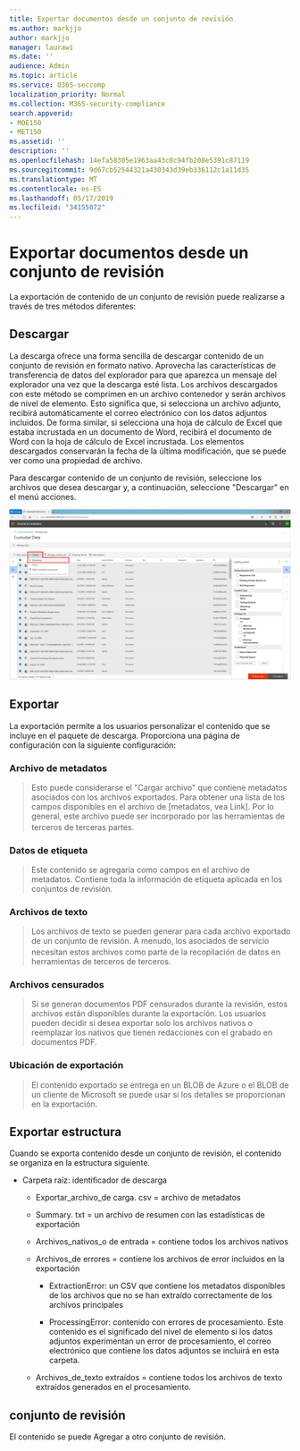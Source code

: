 ```yaml
---
title: Exportar documentos desde un conjunto de revisión
ms.author: markjjo
author: markjjo
manager: laurawi
ms.date: ''
audience: Admin
ms.topic: article
ms.service: O365-seccomp
localization_priority: Normal
ms.collection: M365-security-compliance
search.appverid:
- MOE150
- MET150
ms.assetid: ''
description: ''
ms.openlocfilehash: 14efa58305e1963aa43c0c94fb208e5391c87119
ms.sourcegitcommit: 9d67cb52544321a430343d39eb336112c1a11d35
ms.translationtype: MT
ms.contentlocale: es-ES
ms.lasthandoff: 05/17/2019
ms.locfileid: "34155072"
---
```

# <a name="export-documents-from-a-review-set"></a>Exportar documentos desde un conjunto de revisión

La exportación de contenido de un conjunto de revisión puede realizarse a través de tres métodos diferentes:

## <a name="download"></a>Descargar

La descarga ofrece una forma sencilla de descargar contenido de un conjunto de revisión en formato nativo. Aprovecha las características de transferencia de datos del explorador para que aparezca un mensaje del explorador una vez que la descarga esté lista. Los archivos descargados con este método se comprimen en un archivo contenedor y serán archivos de nivel de elemento. Esto significa que, si selecciona un archivo adjunto, recibirá automáticamente el correo electrónico con los datos adjuntos incluidos. De forma similar, si selecciona una hoja de cálculo de Excel que estaba incrustada en un documento de Word, recibirá el documento de Word con la hoja de cálculo de Excel incrustada. Los elementos descargados conservarán la fecha de la última modificación, que se puede ver como una propiedad de archivo.

Para descargar contenido de un conjunto de revisión, seleccione los archivos que desea descargar y, a continuación, seleccione "Descargar" en el menú acciones.

![Una captura de pantalla de una descripción de equipo generada automáticamente](../media/eDiscoDownload.png)

## <a name="export"></a>Exportar

La exportación permite a los usuarios personalizar el contenido que se incluye en el paquete de descarga. Proporciona una página de configuración con la siguiente configuración:

### <a name="metadata-file"></a>Archivo de metadatos

> Esto puede considerarse el "Cargar archivo" que contiene metadatos asociados con los archivos exportados. Para obtener una lista de los campos disponibles en el archivo de \[metadatos, vea Link\]. Por lo general, este archivo puede ser incorporado por las herramientas de terceros de terceras partes.<sup></sup>

### <a name="tag-data"></a>Datos de etiqueta

> Este contenido se agregaría como campos en el archivo de metadatos. Contiene toda la información de etiqueta aplicada en los conjuntos de revisión.

### <a name="text-files"></a>Archivos de texto

> Los archivos de texto se pueden generar para cada archivo exportado de un conjunto de revisión. A menudo, los asociados de servicio necesitan estos archivos como parte de la recopilación de datos<sup></sup> en herramientas de terceros de terceros.

### <a name="redacted-files"></a>Archivos censurados

> Si se generan documentos PDF censurados durante la revisión, estos archivos están disponibles durante la exportación. Los usuarios pueden decidir si desea exportar solo los archivos nativos o reemplazar los nativos que tienen redacciones con el grabado en documentos PDF.

### <a name="export-location"></a>Ubicación de exportación

> El contenido exportado se entrega en un BLOB de Azure o el BLOB de un cliente de Microsoft se puede usar si los detalles se proporcionan en la exportación.

## <a name="export-structure"></a>Exportar estructura

Cuando se exporta contenido desde un conjunto de revisión, el contenido se organiza en la estructura siguiente.

  - Carpeta raíz: identificador de descarga
    
      - Exportar\_archivo\_de carga. csv = archivo de metadatos
    
      - Summary. txt = un archivo de resumen con las estadísticas de exportación
    
      - Archivos\_nativos\_o de entrada = contiene todos los archivos nativos
    
      - Archivos\_de errores = contiene los archivos de error incluidos en la exportación
        
          - ExtractionError: un CSV que contiene los metadatos disponibles de los archivos que no se han extraído correctamente de los archivos principales
        
          - ProcessingError: contenido con errores de procesamiento. Este contenido es el significado del nivel de elemento si los datos adjuntos experimentan un error de procesamiento, el correo electrónico que contiene los datos adjuntos se incluirá en esta carpeta.
    
      - Archivos\_de\_texto extraídos = contiene todos los archivos de texto extraídos generados en el procesamiento.

## <a name="review-set"></a>conjunto de revisión

El contenido se puede Agregar a otro conjunto de revisión.